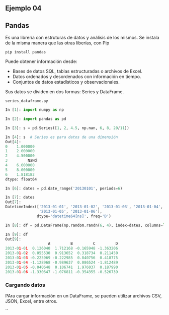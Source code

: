## Ejemplo 04
## Pandas

Es una librería con estruturas de datos y análisis de los mismos. Se instala de la misma manera que las otras liberías, con Pip

```
pip install pandas
```

Puede obtener información desde:
* Bases de datos SQL, tablas estructuradas o archivos de Excel.
* Datos ordenados y desordenados con información en tiempo.
* Conjuntos de datos estadísticos y observacionales.

Sus datos se dividen en dos formas: Series y DataFrame.

`series_dataframe.py`

```python
In [1]: import numpy as np

In [2]: import pandas as pd

In [3]: s = pd.Series([1, 2, 4.5, np.nan, 6, 8, 20/11])

In [4]: s  # Series es para datos de una dimensión
Out[4]: 
0    1.000000
1    2.000000
2    4.500000
3         NaNd
4    6.000000
5    8.000000
6    1.818182
dtype: float64

In [6]: dates = pd.date_range('20130101', periods=6)

In [7]: dates
Out[7]: 
DatetimeIndex(['2013-01-01', '2013-01-02', '2013-01-03', '2013-01-04',
               '2013-01-05', '2013-01-06'],
              dtype='datetime64[ns]', freq='D')

In [8]: df = pd.DataFrame(np.random.randn(6, 4), index=dates, columns=list('ABCD'))

In [9]: df
Out[9]: 
                   A         B         C         D
2013-01-01  0.126040  1.712168 -0.165948 -1.363206
2013-01-02  0.055530  0.913652  0.318734  0.211450
2013-01-03 -0.225969 -0.222985  0.840756  0.418775
2013-01-04 -1.128968 -0.989637  0.086524 -1.812489
2013-01-05 -0.040648  0.106741  1.976037  0.187990
2013-01-06 -1.330647 -1.076811 -0.354355 -0.526739

```

### Cargando datos

PAra cargar información en un DataFrame, se pueden utilizar archivos CSV, JSON, Excel, entre otros.

``
